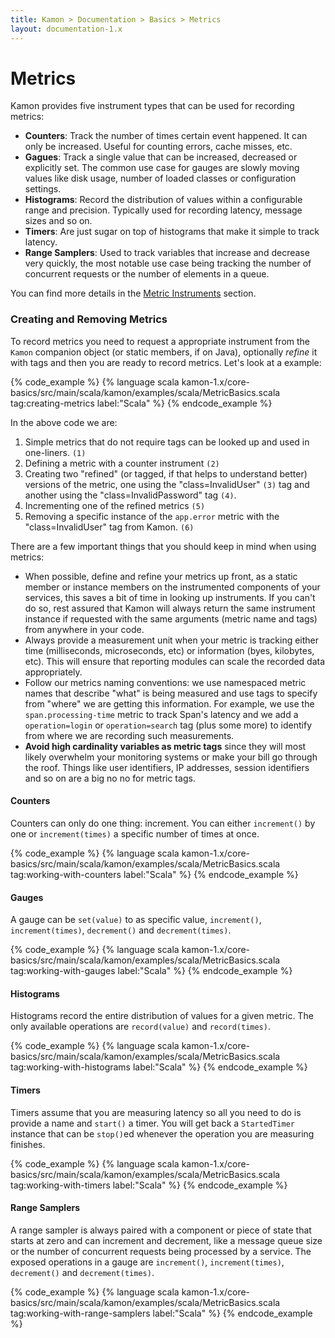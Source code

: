 ```yaml
---
title: Kamon > Documentation > Basics > Metrics
layout: documentation-1.x
---
```


Metrics
=======

Kamon provides five instrument types that can be used for recording metrics:
  - **Counters**: Track the number of times certain event happened. It can only be increased. Useful for counting errors,
    cache misses, etc.
  - **Gagues**: Track a single value that can be increased, decreased or explicitly set. The common use case for gauges
    are slowly moving values like disk usage, number of loaded classes or configuration settings.
  - **Histograms**: Record the distribution of values within a configurable range and precision. Typically used for
    recording latency, message sizes and so on.
  - **Timers**: Are just sugar on top of histograms that make it simple to track latency.
  - **Range Samplers**: Used to track variables that increase and decrease very quickly, the most notable use case being
    tracking the number of concurrent requests or the number of elements in a queue.

You can find more details in the [Metric Instruments][1] section.


### Creating and Removing Metrics

To record metrics you need to request a appropriate instrument from the `Kamon` companion object (or static members, if
on Java), optionally *refine* it with tags and then you are ready to record metrics. Let's look at a example:


{% code_example %}
{%   language scala kamon-1.x/core-basics/src/main/scala/kamon/examples/scala/MetricBasics.scala tag:creating-metrics label:"Scala" %}
{% endcode_example %}

In the above code we are:
  1. Simple metrics that do not require tags can be looked up and used in one-liners. `(1)`
  2. Defining a metric with a counter instrument `(2)`
  3. Creating two "refined" (or tagged, if that helps to understand better) versions of the metric, one using the
     "class=InvalidUser" `(3)` tag and another using the "class=InvalidPassword" tag `(4)`.
  4. Incrementing one of the refined metrics `(5)`
  5. Removing a specific instance of the `app.error` metric with the "class=InvalidUser" tag from Kamon. `(6)`

There are a few important things that you should keep in mind when using metrics:
  - When possible, define and refine your metrics up front, as a static member or instance members on the instrumented
    components of your services, this saves a bit of time in looking up instruments. If you can't do so, rest assured
    that Kamon will always return the same instrument instance if requested with the same arguments (metric name and tags)
    from anywhere in your code.
  - Always provide a measurement unit when your metric is tracking either time (milliseconds, microseconds, etc) or
    information (byes, kilobytes, etc). This will ensure that reporting modules can scale the recorded data appropriately.
  - Follow our metrics naming conventions: we use namespaced metric names that describe "what" is being measured and use
    tags to specify from "where" we are getting this information. For example, we use the `span.processing-time` metric
    to track Span's latency and we add a `operation=login` or `operation=search` tag (plus some more) to identify from
    where we are recording such measurements.
  - **Avoid high cardinality variables as metric tags** since they will most likely overwhelm your monitoring systems or make
    your bill go through the roof. Things like user identifiers, IP addresses, session identifiers and so on are a big
    no no for metric tags.



#### Counters

Counters can only do one thing: increment. You can either `increment()` by one or `increment(times)` a specific number of
times at once.

{% code_example %}
{%   language scala kamon-1.x/core-basics/src/main/scala/kamon/examples/scala/MetricBasics.scala tag:working-with-counters label:"Scala" %}
{% endcode_example %}


#### Gauges

A gauge can be `set(value)` to as specific value, `increment()`, `increment(times)`, `decrement()` and `decrement(times)`.


{% code_example %}
{%   language scala kamon-1.x/core-basics/src/main/scala/kamon/examples/scala/MetricBasics.scala tag:working-with-gauges label:"Scala" %}
{% endcode_example %}


#### Histograms

Histograms record the entire distribution of values for a given metric. The only available operations are `record(value)`
and `record(times)`.


{% code_example %}
{%   language scala kamon-1.x/core-basics/src/main/scala/kamon/examples/scala/MetricBasics.scala tag:working-with-histograms label:"Scala" %}
{% endcode_example %}


#### Timers

Timers assume that you are measuring latency so all you need to do is provide a name and `start()` a timer. You will get
back a `StartedTimer` instance that can be `stop()`ed whenever the operation you are measuring finishes.


{% code_example %}
{%   language scala kamon-1.x/core-basics/src/main/scala/kamon/examples/scala/MetricBasics.scala tag:working-with-timers label:"Scala" %}
{% endcode_example %}


#### Range Samplers

A range sampler is always paired with a component or piece of state that starts at zero and can increment and decrement,
like a message queue size or the number of concurrent requests being processed by a service. The exposed operations in
a gauge are `increment()`, `increment(times)`, `decrement()` and `decrement(times)`.


{% code_example %}
{%   language scala kamon-1.x/core-basics/src/main/scala/kamon/examples/scala/MetricBasics.scala tag:working-with-range-samplers label:"Scala" %}
{% endcode_example %}

[1]: ../../advanced/metric-instruments/